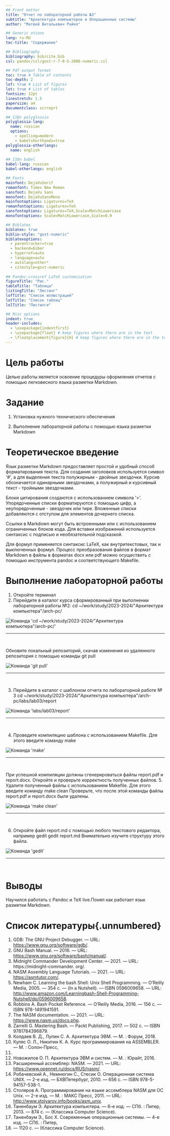 ```yaml
---
## Front matter
title: "Отчет по лабораторной работы №3"
subtitle: "Архитектура компьютеров и Операционные системы"
author: "Матвей Витальевич Райко"

## Generic otions
lang: ru-RU
toc-title: "Содержание"

## Bibliography
bibliography: bib/cite.bib
csl: pandoc/csl/gost-r-7-0-5-2008-numeric.csl

## Pdf output format
toc: true # Table of contents
toc-depth: 2
lof: true # List of figures
lot: true # List of tables
fontsize: 12pt
linestretch: 1.5
papersize: a4
documentclass: scrreprt

## I18n polyglossia
polyglossia-lang:
  name: russian
  options:
	- spelling=modern
	- babelshorthands=true
polyglossia-otherlangs:
  name: english
  
## I18n babel
babel-lang: russian
babel-otherlangs: english

## Fonts
mainfont: DejaVuSerif
romanfont: Times New Roman
sansfont: DejaVu Sans
monofont: DejaVuSansMono
mainfontoptions: Ligatures=TeX
romanfontoptions: Ligatures=TeX
sansfontoptions: Ligatures=TeX,Scale=MatchLowercase
monofontoptions: Scale=MatchLowercase,Scale=0.9

## Biblatex
biblatex: true
biblio-style: "gost-numeric"
biblatexoptions:
  - parentracker=true
  - backend=biber
  - hyperref=auto
  - language=auto
  - autolang=other*
  - citestyle=gost-numeric
  
## Pandoc-crossref LaTeX customization
figureTitle: "Рис."
tableTitle: "Таблица"
listingTitle: "Листинг"
lofTitle: "Список иллюстраций"
lotTitle: "Список таблиц"
lolTitle: "Листинги"

## Misc options
indent: true
header-includes:
  - \usepackage{indentfirst}
  - \usepackage{float} # keep figures where there are in the text
  - \floatplacement{figure}{H} # keep figures where there are in the text
---
```


# Цель работы

Целью работы является освоение процедуры оформления отчетов с помощью легковесного
языка разметки Markdown.

# Задание

1. Установка нужного технического обеспечения 

2. Выполнение лабораторной работы с помощью языка разметки Markdown 


# Теоретическое введение

Язык разметки Markdown предоставляет простой и удобный способ форматирования текста. Для создания заголовков используется символ '#', а для выделения текста полужирным - двойные звездочки. Курсив обозначается одинарными звездочками, а полужирный и курсивный текст - тройными звездочками. 

Блоки цитирования создаются с использованием символа '>'. Упорядоченные списки форматируются с помощью цифр, а неупорядоченные - звездочек или тире. Вложенные списки добавляются с отступом для элементов дочернего списка. 

Ссылки в Markdown могут быть встроенными или с использованием ограниченных блоков кода. Для вставки изображений используется синтаксис с подписью и необязательной подсказкой. 

Для формул применяется синтаксис LaTeX, как внутритекстовых, так и выключенных формул. Процесс преобразования файлов в формат Markdown в файлы в форматах docx или pdf можно осуществить с помощью инструмента pandoc и соответствующего Makefile.


# Выполнение лабораторной работы

1. Откройте терминал
2. Перейдите в каталог курса сформированный при выполнении лабораторной работы
№2:
cd ~/work/study/2023-2024/"Архитектура компьютера"/arch-pc/

![Команда 'cd ~/work/study/2023-2024/"Архитектура компьютера"/arch-pc/'](image/cd~workstudy2023-2024"Архитектуракомпьютера"arch-pc.jpg)<hr><br>

Обновите локальный репозиторий, скачав изменения из удаленного репозитория с помощью команды
git pull

![Команда 'git pull'](image/gitpull.jpg)<hr><br>

3. Перейдите в каталог с шаблоном отчета по лабораторной работе № 3
cd ~/work/study/2023-2024/"Архитектура компьютера"/arch-pc/labs/lab03/report

![Команда 'labs/lab03/report'](image/cdlabslab03report.jpg)<hr><br>

4. Проведите компиляцию шаблона с использованием Makefile. Для этого введите команду
make

![Команда 'make'](image/make.jpg)<hr><br>

При успешной компиляции должны сгенерироваться файлы report.pdf и report.docx.
Откройте и проверьте корректность полученных файлов.
5. Удалите полученный файлы с использованием Makefile. Для этого введите команду
make clean
Проверьте, что после этой команды файлы report.pdf и report.docx были удалены.

![Команда 'make clean'](image/makeclean.jpg)<hr><br>

6. Откройте файл report.md c помощью любого текстового редактора, например gedit
gedit report.md
Внимательно изучите структуру этого файла.

![Команда 'gedit'](image/getid.jpg)<hr><br>

# Выводы

Научился работать с Pandoc и TeX live.Понял как работает язык разметки Markdown.

# Список литературы{.unnumbered}

1. GDB: The GNU Project Debugger. — URL: https://www.gnu.org/software/gdb/.
2. GNU Bash Manual. — 2016. — URL: https://www.gnu.org/software/bash/manual/.
3. Midnight Commander Development Center. — 2021. — URL: https://midnight-commander.
org/.
4. NASM Assembly Language Tutorials. — 2021. — URL: https://asmtutor.com/.
5. Newham C. Learning the bash Shell: Unix Shell Programming. — O’Reilly Media, 2005. —
354 с. — (In a Nutshell). — ISBN 0596009658. — URL: http://www.amazon.com/Learningbash-Shell-Programming-Nutshell/dp/0596009658.
6. Robbins A. Bash Pocket Reference. — O’Reilly Media, 2016. — 156 с. — ISBN 978-1491941591.
7. The NASM documentation. — 2021. — URL: https://www.nasm.us/docs.php.
8. Zarrelli G. Mastering Bash. — Packt Publishing, 2017. — 502 с. — ISBN 9781784396879.
9. Колдаев В. Д., Лупин С. А. Архитектура ЭВМ. — М. : Форум, 2018.
10. Куляс О. Л., Никитин К. А. Курс программирования на ASSEMBLER. — М. : Солон-Пресс,
2017.
11. Новожилов О. П. Архитектура ЭВМ и систем. — М. : Юрайт, 2016.
12. Расширенный ассемблер: NASM. — 2021. — URL: https://www.opennet.ru/docs/RUS/nasm/.
13. Робачевский А., Немнюгин С., Стесик О. Операционная система UNIX. — 2-е изд. — БХВПетербург, 2010. — 656 с. — ISBN 978-5-94157-538-1.
14. Столяров А. Программирование на языке ассемблера NASM для ОС Unix. — 2-е изд. —
М. : МАКС Пресс, 2011. — URL: http://www.stolyarov.info/books/asm_unix.
15. Таненбаум Э. Архитектура компьютера. — 6-е изд. — СПб. : Питер, 2013. — 874 с. —
(Классика Computer Science).
16. Таненбаум Э., Бос Х. Современные операционные системы. — 4-е изд. — СПб. : Питер,
2015. — 1120 с. — (Классика Computer Science).

